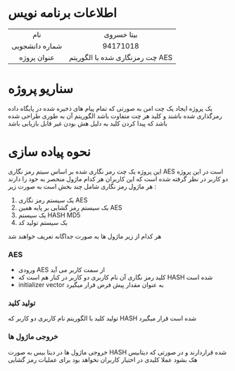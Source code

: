 # اطلاعات برنامه نویس

| ||
|:----------------:|:--------:|
|   نام  | بیتا خسروی |
|     شماره دانشجویی| 94171018 |  
|    عنوان پروژه| چت رمزنگاری شده با الگوریتم AES |  

# سناریو پروژه


یک پروژه ایجاد یک چت امن به صورتی که تمام پیام های ذخیره شده در پایگاه داده رمزگذاری شده باشند و کلید هر چت متفاوت باشد الگوریتم آن به طوری  طراحی شده باشد که پیدا کردن کلید به دلیل 
هش بودن غیر قابل بازیابی باشد


# نحوه پیاده سازی


این پروژه یک چت رمز نگاری شده بر اساس سیتم رمز نگاری AES است 
در این پروژه دو کاربر در نظر گرفته شده است که این کاربران هر کدام ماژول منحصر به خود را  دارند
هر ماژول رمز نگاری شامل چند بخش است به صورت زیر :
1.  یک سیستم رمز نگاری AES
2.  یک سیستم رمز گشایی بر پایه همین AES
3.  یک سیستم HASH MD5  
4.  یک سیستم تولید کد

هر کدام از زیر ماژول ها به صورت جداگانه تعریف خواهند شد 

### AES 


*  ورودی AES از سمت کاربر می آید 
*  کلید رمز نگاری آن نام کاربری دو کاربر در کنار هم است که HASH شده است
*  initializer vector به عنوان مقدار پیش فرض قرار میگیرد


### تولید کلید

تولید کلید با الگوریتم نام کاربری دو کاربر که HASH شده است قرار میگیرد

### خروجی ماژول ها

خروجی ماژول ها در دیتا بیس به صورت HASH شده قراردارند و در صورتی که دیتابیس هک بشود عملا کلیدی در اختیار کاربران نخواهد بود برای عملیات رمز گشایی



